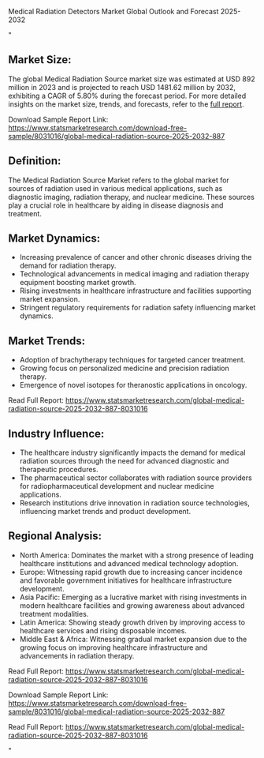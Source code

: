 Medical Radiation Detectors Market Global Outlook and Forecast 2025-2032

"<html>
<body>

<h2>Market Size:</h2>
<p>The global Medical Radiation Source market size was estimated at USD 892 million in 2023 and is projected to reach USD 1481.62 million by 2032, exhibiting a CAGR of 5.80% during the forecast period. For more detailed insights on the market size, trends, and forecasts, refer to the <a href='https://www.statsmarketresearch.com/global-medical-radiation-source-2025-2032-887-8031016'>full report</a>.</p>
<p>Download Sample Report Link: <a href='https://www.statsmarketresearch.com/download-free-sample/8031016/global-medical-radiation-source-2025-2032-887'>https://www.statsmarketresearch.com/download-free-sample/8031016/global-medical-radiation-source-2025-2032-887</a></p>

<h2>Definition:</h2>
<p>The Medical Radiation Source Market refers to the global market for sources of radiation used in various medical applications, such as diagnostic imaging, radiation therapy, and nuclear medicine. These sources play a crucial role in healthcare by aiding in disease diagnosis and treatment.</p>

<h2>Market Dynamics:</h2>
<ul>
  <li>Increasing prevalence of cancer and other chronic diseases driving the demand for radiation therapy.</li>
  <li>Technological advancements in medical imaging and radiation therapy equipment boosting market growth.</li>
  <li>Rising investments in healthcare infrastructure and facilities supporting market expansion.</li>
  <li>Stringent regulatory requirements for radiation safety influencing market dynamics.</li>
</ul>

<h2>Market Trends:</h2>
<ul>
  <li>Adoption of brachytherapy techniques for targeted cancer treatment.</li>
  <li>Growing focus on personalized medicine and precision radiation therapy.</li>
  <li>Emergence of novel isotopes for theranostic applications in oncology.</li>
</ul>
<p>Read Full Report: <a href='https://www.statsmarketresearch.com/global-medical-radiation-source-2025-2032-887-8031016'>https://www.statsmarketresearch.com/global-medical-radiation-source-2025-2032-887-8031016</a></p>

<h2>Industry Influence:</h2>
<ul>
  <li>The healthcare industry significantly impacts the demand for medical radiation sources through the need for advanced diagnostic and therapeutic procedures.</li>
  <li>The pharmaceutical sector collaborates with radiation source providers for radiopharmaceutical development and nuclear medicine applications.</li>
  <li>Research institutions drive innovation in radiation source technologies, influencing market trends and product development.</li>
</ul>

<h2>Regional Analysis:</h2>
<ul>
  <li>North America: Dominates the market with a strong presence of leading healthcare institutions and advanced medical technology adoption.</li>
  <li>Europe: Witnessing rapid growth due to increasing cancer incidence and favorable government initiatives for healthcare infrastructure development.</li>
  <li>Asia Pacific: Emerging as a lucrative market with rising investments in modern healthcare facilities and growing awareness about advanced treatment modalities.</li>
  <li>Latin America: Showing steady growth driven by improving access to healthcare services and rising disposable incomes.</li>
  <li>Middle East & Africa: Witnessing gradual market expansion due to the growing focus on improving healthcare infrastructure and advancements in radiation therapy.</li>
</ul>
<p>Read Full Report: <a href='https://www.statsmarketresearch.com/global-medical-radiation-source-2025-2032-887-8031016'>https://www.statsmarketresearch.com/global-medical-radiation-source-2025-2032-887-8031016</a></p>

<p>Download Sample Report Link: <a href='https://www.statsmarketresearch.com/download-free-sample/8031016/global-medical-radiation-source-2025-2032-887'>https://www.statsmarketresearch.com/download-free-sample/8031016/global-medical-radiation-source-2025-2032-887</a></p>
<p>Read Full Report: <a href='https://www.statsmarketresearch.com/global-medical-radiation-source-2025-2032-887-8031016'>https://www.statsmarketresearch.com/global-medical-radiation-source-2025-2032-887-8031016</a></p>

</body>
</html>"
